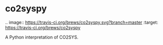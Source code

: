 # co2syspy

.. image:: https://travis-ci.org/brews/co2syspy.svg?branch=master
    :target: https://travis-ci.org/brews/co2syspy

A Python interpretation of CO2SYS.
